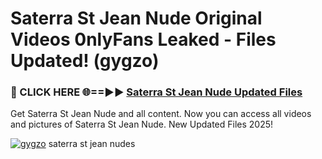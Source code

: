 # Saterra St Jean Nude Original Videos 0nlyFans Leaked - Files Updated! (gygzo)

<h3>🔴 CLICK HERE 🌐==►► <a href="https://tinyurl.com/5h6xmrr3" rel="nofollow">Saterra St Jean Nude Updated Files</a></h3>

Get Saterra St Jean Nude and all content. Now you can access all videos and pictures of Saterra St Jean Nude. New Updated Files 2025!

[![gygzo](https://i.imgur.com/KVD873Z.gif)](https://tinyurl.com/5h6xmrr3)
saterra st jean nudes